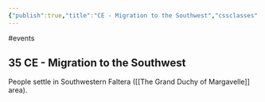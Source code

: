 ```yaml
---
{"publish":true,"title":"CE - Migration to the Southwest","cssclasses":""}
---
```


#events

## 35 CE - Migration to the Southwest

People settle in Southwestern Faltera ([[The Grand Duchy of Margavelle]] area).
